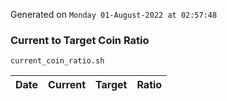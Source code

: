 Generated on `Monday 01-August-2022 at 02:57:48`

### Current to Target Coin Ratio
`current_coin_ratio.sh`

Date|Current|Target|Ratio
---|---|---|---
